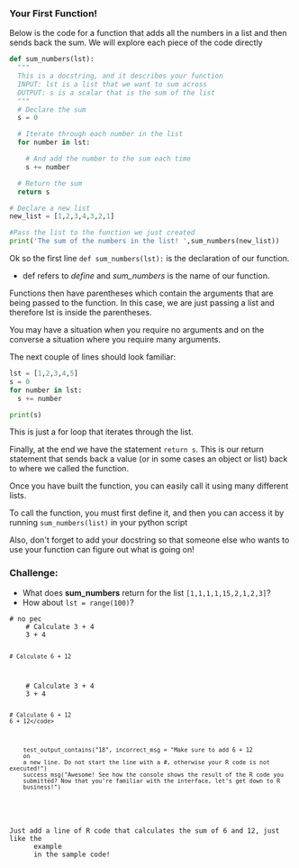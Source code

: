 ### Your First Function!

Below is the code for a function that adds all the numbers in a list and then sends back the sum.  We will explore each piece of the code directly

```python
def sum_numbers(lst):
  """
  This is a docstring, and it describes your function
  INPUT: lst is a list that we want to sum across
  OUTPUT: s is a scalar that is the sum of the list
  """
  # Declare the sum
  s = 0

  # Iterate through each number in the list
  for number in lst:

    # And add the number to the sum each time
    s += number

  # Return the sum
  return s

# Declare a new list
new_list = [1,2,3,4,3,2,1]

#Pass the list to the function we just created
print('The sum of the numbers in the list! ',sum_numbers(new_list))
```

Ok so the first line `def sum_numbers(lst):` is the declaration of our function.  
- def refers to _define_ and _sum_numbers_ is the name of our function.  

Functions then have parentheses which contain the arguments that are being passed to the function.  In this case, we are just passing a list and therefore lst is inside the parentheses.  

You may have a situation when you require no arguments and on the converse a situation where you require many arguments.

The next couple of lines should look familiar:
```python
lst = [1,2,3,4,5]
s = 0
for number in lst:
  s += number

print(s)
```
This is just a for loop that iterates through the list.

Finally, at the end we have the statement `return s`.  This is our return statement that sends back a value (or in some cases an object or list) back to where we called the function.  

Once you have built the function, you can easily call it using many different lists.  

To call the function, you must first define it, and then you can access it by running `sum_numbers(list)` in your python script

Also, don't forget to add your docstring so that someone else who wants to use your function can figure out what is going on!

### Challenge:
- What does **sum_numbers** return for the list `[1,1,1,1,15,2,1,2,3]`?
- How about `lst = range(100)`?


<div data-datacamp-exercise data-lang="r" data-height="500">
  <code data-type="pre-exercise-code"># no pec</code>
  <code data-type="sample-code">
    # Calculate 3 + 4
    3 + 4

    # Calculate 6 + 12
  </code>
  <code data-type="solution">
    # Calculate 3 + 4
    3 + 4

    # Calculate 6 + 12
    6 + 12</code>
  <code data-type="sct">
    test_output_contains(&quot;18&quot;, incorrect_msg = &quot;Make sure to add 6 + 12
    on
    a new line. Do not start the line with a #, otherwise your R code is not executed!&quot;)
    success_msg(&quot;Awesome! See how the console shows the result of the R code you
    submitted? Now that you&#39;re familiar with the interface, let&#39;s get down to R
    business!&quot;)
  </code>
  <div data-type="hint">
    <p>Just add a line of R code that calculates the sum of 6 and 12, just like the
      example
      in the sample code!</p>
  </div>
</div>
